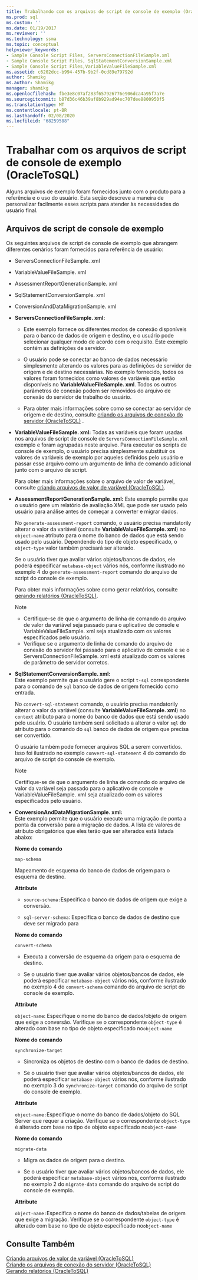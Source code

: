 ```yaml
---
title: Trabalhando com os arquivos de script de console de exemplo (OracleToSQL) | Microsoft Docs
ms.prod: sql
ms.custom: ''
ms.date: 01/19/2017
ms.reviewer: ''
ms.technology: ssma
ms.topic: conceptual
helpviewer_keywords:
- Sample Console Script Files, ServersConnectionFileSample.xml
- Sample Console Script Files, SqlStatementConversionSample.xml
- Sample Console Script Files,VariableValueFileSample.xml
ms.assetid: c6202dcc-b994-457b-9b2f-0cd89e79792d
author: Shamikg
ms.author: Shamikg
manager: shamikg
ms.openlocfilehash: fbe3e8c07af283f657926776e906dca4a95f7a7e
ms.sourcegitcommit: b87d36c46b39af8b929ad94ec707dee8800950f5
ms.translationtype: MT
ms.contentlocale: pt-BR
ms.lasthandoff: 02/08/2020
ms.locfileid: "68259588"
---
```

# <a name="working-with-the-sample-console-script-files-oracletosql"></a>Trabalhar com os arquivos de script de console de exemplo (OracleToSQL)
Alguns arquivos de exemplo foram fornecidos junto com o produto para a referência e o uso do usuário. Esta seção descreve a maneira de personalizar facilmente esses scripts para atender às necessidades do usuário final.  
  
## <a name="sample-console-script-files"></a>Arquivos de script de console de exemplo  
Os seguintes arquivos de script de console de exemplo que abrangem diferentes cenários foram fornecidos para referência de usuário:  
  
-   ServersConnectionFileSample. xml  
  
-   VariableValueFileSample. xml  
  
-   AssessmentReportGenerationSample. xml  
  
-   SqlStatementConversionSample. xml  
  
-   ConversionAndDataMigrationSample. xml  
  
-   **ServersConnectionFileSample. xml:**  
  
    -   Este exemplo fornece os diferentes modos de conexão disponíveis para o banco de dados de origem e destino, e o usuário pode selecionar qualquer modo de acordo com o requisito. Este exemplo contém as definições de servidor.  
  
    -   O usuário pode se conectar ao banco de dados necessário simplesmente alterando os valores para as definições de servidor de origem e de destino necessárias. No exemplo fornecido, todos os valores foram fornecidos como valores de variáveis que estão disponíveis no **VariableValueFileSample. xml**.  Todos os outros parâmetros de conexão podem ser removidos do arquivo de conexão do servidor de trabalho do usuário.  
  
    -   Para obter mais informações sobre como se conectar ao servidor de origem e de destino, consulte [criando os arquivos de conexão do servidor &#40;OracleToSQL&#41;](../../ssma/oracle/creating-the-server-connection-files-oracletosql.md) .  
  
-   **VariableValueFileSample. xml:** Todas as variáveis que foram usadas nos arquivos de script de console de `ServersConnectionFileSample.xml` exemplo e foram agrupadas neste arquivo. Para executar os scripts de console de exemplo, o usuário precisa simplesmente substituir os valores de variáveis de exemplo por aqueles definidos pelo usuário e passar esse arquivo como um argumento de linha de comando adicional junto com o arquivo de script.  
  
    Para obter mais informações sobre o arquivo de valor de variável, consulte [criando arquivos de valor de variável &#40;OracleToSQL&#41;](../../ssma/oracle/creating-variable-value-files-oracletosql.md).  
  
-   **AssessmentReportGenerationSample. xml:** Este exemplo permite que o usuário gere um relatório de avaliação XML que pode ser usado pelo usuário para análise antes de começar a converter e migrar dados.  
  
    No `generate-assessment-report` comando, o usuário precisa mandatorily alterar o valor da variável (consulte **VariableValueFileSample. xml**) no `object-name` atributo para o nome do banco de dados que está sendo usado pelo usuário. Dependendo do tipo de objeto especificado, o `object-type` valor também precisará ser alterado.  
  
    Se o usuário tiver que avaliar vários objetos/bancos de dados, ele poderá especificar `metabase-object` vários nós, conforme ilustrado no exemplo 4 do `generate-assessment-report` comando do arquivo de script do console de exemplo.  
  
    Para obter mais informações sobre como gerar relatórios, consulte [gerando relatórios &#40;OracleToSQL&#41;](../../ssma/oracle/generating-reports-oracletosql.md).  
  
    > [!NOTE]  
    > -   Certifique-se de que o argumento de linha de comando do arquivo de valor da variável seja passado para o aplicativo de console e VariableValueFileSample. xml seja atualizado com os valores especificados pelo usuário.  
    > -   Verifique se o argumento de linha de comando do arquivo de conexão do servidor foi passado para o aplicativo de console e se o ServersConnectionFileSample. xml está atualizado com os valores de parâmetro de servidor corretos.  
  
-   **SqlStatementConversionSample. xml:**  
    Este exemplo permite que o usuário gere o script `t-sql` correspondente para o comando de `sql` banco de dados de origem fornecido como entrada.  
  
    No `convert-sql-statement` comando, o usuário precisa mandatorily alterar o valor da variável (consulte **VariableValueFileSample. xml**) no `context` atributo para o nome do banco de dados que está sendo usado pelo usuário. O usuário também será solicitado a alterar o valor `sql` do atributo para o comando do `sql` banco de dados de origem que precisa ser convertido.  
  
    O usuário também pode fornecer arquivos SQL a serem convertidos. Isso foi ilustrado no exemplo `convert-sql-statement` 4 do comando do arquivo de script do console de exemplo.  
  
    > [!NOTE]  
    > Certifique-se de que o argumento de linha de comando do arquivo de valor da variável seja passado para o aplicativo de console e VariableValueFileSample. xml seja atualizado com os valores especificados pelo usuário.  
  
-   **ConversionAndDataMigrationSample. xml:**  
     Este exemplo permite que o usuário execute uma migração de ponta a ponta da conversão para a migração de dados. A lista de valores de atributo obrigatórios que eles terão que ser alterados está listada abaixo:  
  
    **Nome do comando**  
  
    `map-schema`  
  
    Mapeamento de esquema do banco de dados de origem para o esquema de destino.  
  
    **Attribute**  
  
    -   `source-schema:`Especifica o banco de dados de origem que exige a conversão.  
  
    -   `sql-server-schema`: Especifica o banco de dados de destino que deve ser migrado para  
  
    **Nome do comando**  
  
    `convert-schema`  
  
    -   Executa a conversão de esquema da origem para o esquema de destino.  
  
    -   Se o usuário tiver que avaliar vários objetos/bancos de dados, ele poderá especificar `metabase-object` vários nós, conforme ilustrado no exemplo 4 do `convert-schema` comando do arquivo de script do console de exemplo.  
  
    **Attribute**  
  
    `object-name`: Especifique o nome do banco de dados/objeto de origem que exige a conversão. Verifique se o correspondente `object-type` é alterado com base no tipo de objeto especificado no`object-name`  
  
    **Nome do comando**  
  
    `synchronize-target`  
  
    -   Sincroniza os objetos de destino com o banco de dados de destino.  
  
    -   Se o usuário tiver que avaliar vários objetos/bancos de dados, ele poderá especificar `metabase-object` vários nós, conforme ilustrado no exemplo 3 do `synchronize-target` comando do arquivo de script do console de exemplo.  
  
    **Attribute**  
  
    `object-name:`Especifique o nome do banco de dados/objeto do SQL Server que requer a criação. Verifique se o correspondente `object-type` é alterado com base no tipo de objeto especificado no`object-name`  
  
    **Nome do comando**  
  
    `migrate-data`  
  
    -   Migra os dados de origem para o destino.  
  
    -   Se o usuário tiver que avaliar vários objetos/bancos de dados, ele poderá especificar `metabase-object` vários nós, conforme ilustrado no exemplo 2 do `migrate-data` comando do arquivo de script do console de exemplo.  
  
    **Attribute**  
  
    `object-name:`Especifica o nome do banco de dados/tabelas de origem que exige a migração. Verifique se o correspondente `object-type` é alterado com base no tipo de objeto especificado no`object-name`  
  
## <a name="see-also"></a>Consulte Também  
[Criando arquivos de valor de variável &#40;OracleToSQL&#41;](../../ssma/oracle/creating-variable-value-files-oracletosql.md)  
[Criando os arquivos de conexão do servidor &#40;OracleToSQL&#41;](../../ssma/oracle/creating-the-server-connection-files-oracletosql.md)  
[Gerando relatórios &#40;OracleToSQL&#41;](../../ssma/oracle/generating-reports-oracletosql.md)  
  
